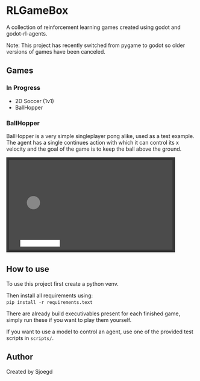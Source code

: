 # RLGameBox
A collection of reinforcement learning games created using godot and godot-rl-agents.

Note: This project has recently switched from pygame to godot so older versions of games have been canceled.

## Games
### In Progress
- 2D Soccer (1v1)
- BallHopper 
### BallHopper

BallHopper is a very simple singleplayer pong alike, used as a test example.  
The agent has a single continues action with which it can control
its x velocity and the goal of the game is to keep the ball above the ground.  

![BallHopper_0 model playing BallHopper](gifs/BallHopper_0.gif)

## How to use

To use this project first create a python venv.  

Then install all requirements using:  
```pip install -r requirements.text```

There are already build executivables present for each finished game, simply run these if you want to play them yourself.

If you want to use a model to control an agent, use one of the provided test scripts in ```scripts/```.

## Author
Created by Sjoegd

